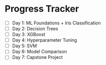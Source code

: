 # Progress Tracker
- [ ] Day 1: ML Foundations + Iris Classification
- [ ] Day 2: Decision Trees
- [ ] Day 3: XGBoost
- [ ] Day 4: Hyperparameter Tuning
- [ ] Day 5: SVM
- [ ] Day 6: Model Comparison
- [ ] Day 7: Capstone Project